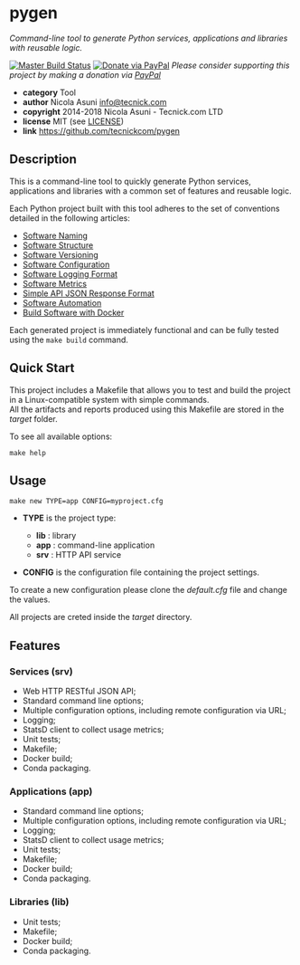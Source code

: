 # pygen

*Command-line tool to generate Python services, applications and libraries with reusable logic.*

[![Master Build Status](https://secure.travis-ci.org/tecnickcom/pygen.png?branch=master)](https://travis-ci.org/tecnickcom/pygen?branch=master)
[![Donate via PayPal](https://img.shields.io/badge/donate-paypal-87ceeb.svg)](https://www.paypal.com/cgi-bin/webscr?cmd=_donations&currency_code=GBP&business=paypal@tecnick.com&item_name=donation%20for%20pygen%20project)
*Please consider supporting this project by making a donation via [PayPal](https://www.paypal.com/cgi-bin/webscr?cmd=_donations&currency_code=GBP&business=paypal@tecnick.com&item_name=donation%20for%20pygen%20project)*

* **category**    Tool
* **author**      Nicola Asuni <info@tecnick.com>
* **copyright**   2014-2018 Nicola Asuni - Tecnick.com LTD
* **license**     MIT (see [LICENSE](LICENSE))
* **link**        https://github.com/tecnickcom/pygen


## Description

This is a command-line tool to quickly generate Python services, applications and libraries with a common set of features and reusable logic.

Each Python project built with this tool adheres to the set of conventions detailed in the following articles:

* [Software Naming](https://technick.net/guides/software/software_naming)
* [Software Structure](https://technick.net/guides/software/software_structure)
* [Software Versioning](https://technick.net/guides/software/software_versioning)
* [Software Configuration](https://technick.net/guides/software/software_configuration)
* [Software Logging Format](https://technick.net/guides/software/software_logging_format)
* [Software Metrics](https://technick.net/guides/software/software_metrics)
* [Simple API JSON Response Format](https://technick.net/guides/software/software_json_api_format)
* [Software Automation](https://technick.net/guides/software/software_automation)
* [Build Software with Docker](https://technick.net/guides/software/software_docker_build)

Each generated project is immediately functional and can be fully tested using the ```make build``` command.


## Quick Start

This project includes a Makefile that allows you to test and build the project in a Linux-compatible system with simple commands.  
All the artifacts and reports produced using this Makefile are stored in the *target* folder.  

To see all available options:
```
make help
```


## Usage

```
make new TYPE=app CONFIG=myproject.cfg
```

* **TYPE** is the project type:
    * **lib**  :  library
    * **app**  :  command-line application
    * **srv**  :  HTTP API service

* **CONFIG** is the configuration file containing the project settings.

To create a new configuration please clone the *default.cfg* file and change the values.

All projects are creted inside the *target* directory.


## Features

### Services (srv)

* Web HTTP RESTful JSON API;
* Standard command line options;
* Multiple configuration options, including remote configuration via URL;
* Logging;
* StatsD client to collect usage metrics;
* Unit tests;
* Makefile;
* Docker build;
* Conda packaging.

### Applications (app)

* Standard command line options;
* Multiple configuration options, including remote configuration via URL;
* Logging;
* StatsD client to collect usage metrics;
* Unit tests;
* Makefile;
* Docker build;
* Conda packaging.

### Libraries (lib)

* Unit tests;
* Makefile;
* Docker build;
* Conda packaging.
